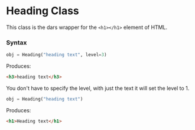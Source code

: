 # Heading Class

This class is the dars wrapper for the `<h1></h1>` element of HTML.

### Syntax

```python
obj = Heading("heading text", level=3)
```

Produces:

```HTML
<h3>heading text</h3>
```

You don't have to specify the level, with just the text it will set the level to 1.

```python
obj = Heading("heading text")
```

Produces:

```HTML
<h1>Heading text</h1>
```
